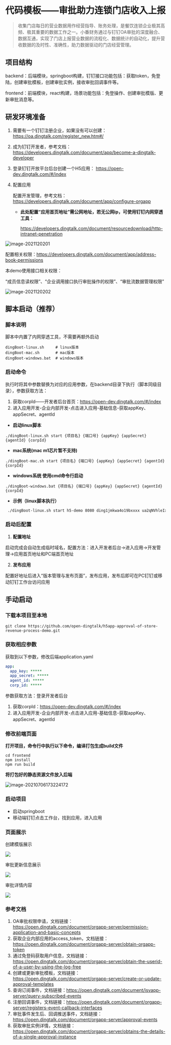 # 代码模板——审批助力连锁门店收入上报

> 收集门店每日的营业数据用作经营指导、账务处理，是餐饮连锁企业极其高频、极其重要的数据工作之一。小番财务通过与钉钉OA审批的深度融合、数据互通，实现了门店上报营业数据的流程化、数据统计的自动化，提升营收数据的及时性、准确性，助力数据驱动的门店经营管理。

## 项目结构

backend：后端模块，springboot构建，钉钉接口功能包括：获取token，免登陆，创建审批模板，创建审批实例，接收审批回调事件等。

frontend：前端模块，react构建，场景功能包括：免登操作、创建审批模版、更新审批消息等。



## 研发环境准备

1. 需要有一个钉钉注册企业，如果没有可以创建：https://oa.dingtalk.com/register_new.htm#/

2. 成为钉钉开发者，参考文档：https://developers.dingtalk.com/document/app/become-a-dingtalk-developer

3. 登录钉钉开放平台后台创建一个H5应用： https://open-dev.dingtalk.com/#/index

4. 配置应用

   配置开发管理，参考文档：https://developers.dingtalk.com/document/app/configure-orgapp

    - **此处配置“应用首页地址”需公网地址，若无公网ip，可使用钉钉内网穿透工具：**

      https://developers.dingtalk.com/document/resourcedownload/http-intranet-penetration

![image-2021120201](https://z3.ax1x.com/2021/12/02/otwOot.png)



配置相关权限：https://developers.dingtalk.com/document/app/address-book-permissions

本demo使用接口相关权限：

“成员信息读权限”、“企业调用接口执行审批操作的权限”、“审批流数据管理权限”

![image-2021120202](https://z3.ax1x.com/2021/12/02/ot0ot0.png)

## 脚本启动（推荐）

### 脚本说明

脚本中内置了内网穿透工具，不需要再额外启动

```shell
dingBoot-linux.sh     # linux版本
dingBoot-mac.sh       # mac版本
dingBoot-windows.bat  # windows版本
```

### 启动命令

执行时将其中参数替换为对应的应用参数，在backend目录下执行（脚本同级目录），参数获取方法：

1. 获取corpId——开发者后台首页：https://open-dev.dingtalk.com/#/index
2. 进入应用开发-企业内部开发-点击进入应用-基础信息-获取appKey、appSecret、agentId

- **启动linux脚本**

```shell
./dingBoot-linux.sh start {项目名} {端口号} {appKey} {appSecret} {agentId} {corpId}
```
- **mac系统(mac m1芯片暂不支持)**

```shell
./dingBoot-mac.sh start {项目名} {端口号} {appKey} {appSecret} {agentId} {corpId}
```
- **windows系统 使用cmd命令行启动**

```shell
./dingBoot-windows.bat {项目名} {端口号} {appKey} {appSecret} {agentId} {corpId}
```

- **示例（linux脚本执行）**

```sh
 ./dingBoot-linux.sh start h5-demo 8080 ding1jmkwa4o19bxxxx ua2qNVhleIx14ld6xgoZqtg84EE94sbizRvCimfXrIqYCeyj7b8QvqYxxx 122549400 ding9f50b15bccd1000
```

### 启动后配置

1. **配置地址**

启动完成会自动生成临时域名，配置方法：进入开发者后台->进入应用->开发管理->应用首页地址和PC端首页地址

2. **发布应用**

配置好地址后进入“版本管理与发布页面”，发布应用，发布后即可在PC钉钉或移动钉钉工作台访问应用

## 手动启动

### 下载本项目至本地

```shell
git clone https://github.com/open-dingtalk/h5app-approval-of-store-revenue-process-demo.git
```

### 获取相应参数

获取到以下参数，修改后端application.yaml

```yaml
app:
  app_key: *****
  app_secret: *****
  agent_id: *****
  corp_id: *****
```

参数获取方法：登录开发者后台

1. 获取corpId：https://open-dev.dingtalk.com/#/index
2. 进入应用开发-企业内部开发-点击进入应用-基础信息-获取appKey、appSecret、agentId

### 修改前端页面

**打开项目，命令行中执行以下命令，编译打包生成build文件**

```shell
cd frontend
npm install
npm run build
```

**将打包好的静态资源文件放入后端**

![image-20210706173224172](https://img.alicdn.com/imgextra/i2/O1CN01QLp1Qw1TCVrPddfjZ_!!6000000002346-2-tps-322-521.png)

### 启动项目

- 启动springboot
- 移动端钉钉点击工作台，找到应用，进入应用

### 页面展示

创建模版展示

![](https://img.alicdn.com/imgextra/i1/O1CN01aUIK4T1yvd0pYEms7_!!6000000006641-2-tps-700-397.png)

审批更新信息展示

![](https://img.alicdn.com/imgextra/i2/O1CN012eDrbY27BfoWfTBIr_!!6000000007759-2-tps-700-397.png)

审批详情内容

![](https://img.alicdn.com/imgextra/i4/O1CN01vfeEIL1qXL4sMNhaW_!!6000000005505-2-tps-700-402.png)

### **参考文档**

1. OA审批权限申请，文档链接：https://open.dingtalk.com/document/orgapp-server/permission-application-and-basic-concepts
2. 获取企业内部应用的access_token，文档链接：https://open.dingtalk.com/document/orgapp-server/obtain-orgapp-token
3. 通过免登码获取用户信息，文档链接：https://open.dingtalk.com/document/orgapp-server/obtain-the-userid-of-a-user-by-using-the-log-free
4. 创建或更新审批模板，文档链接：https://open.dingtalk.com/document/orgapp-server/create-or-update-approval-templates
5. 查询订阅事件，文档链接：https://open.dingtalk.com/document/isvapp-server/query-subscribed-events
6. 注册回调事件，文档链接：https://open.dingtalk.com/document/orgapp-server/registers-event-callback-interfaces
7. 审批事件发生后、回调推送事件，文档链接：https://open.dingtalk.com/document/orgapp-server/approval-events
8. 获取审批实例详情，文档链接：https://open.dingtalk.com/document/orgapp-server/obtains-the-details-of-a-single-approval-instance
